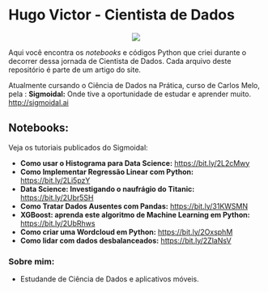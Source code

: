 
# Hugo Victor - Cientista de Dados


<p align="center">
  <img src="/img/github_cover.png" >
</p>

Aqui você encontra os *notebooks* e códigos Python que criei durante o decorrer dessa jornada de Cientista de Dados. Cada arquivo deste repositório é parte de um artigo do site.

Atualmente cursando o Ciência de Dados na Prática, curso de Carlos Melo, pela : 
**Sigmoidal:** Onde tive a oportunidade de estudar e aprender muito. http://sigmoidal.ai

## Notebooks:
Veja os tutoriais publicados do Sigmoidal:

* **Como usar o Histograma para Data Science:** https://bit.ly/2L2cMwy
* **Como Implementar Regressão Linear com Python:** https://bit.ly/2Li5pzY
* **Data Science: Investigando o naufrágio do Titanic:** https://bit.ly/2Ubr5SH
* **Como Tratar Dados Ausentes com Pandas:** https://bit.ly/31KWSMN
* **XGBoost: aprenda este algoritmo de Machine Learning em Python:** https://bit.ly/2UbRhws
* **Como criar uma Wordcloud em Python:** https://bit.ly/2OxsphM
* **Como lidar com dados desbalanceados:** https://bit.ly/2ZlaNsV



### Sobre mim:

* Estudande de Ciência de Dados e aplicativos móveis.





